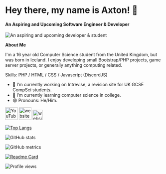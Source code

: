 # Hey there, my name is Axton! 👋
#### An Aspiring and Upcoming Software Engineer & Developer
![An aspiring and upcoming developer & student](https://cdn.discordapp.com/attachments/765690365256007692/930518338784870400/unknown.png)

**About Me**

I'm a 16 year old Computer Science student from the United Kingdom, but was born in Iceland. I enjoy developing small Bootstrap/PHP projects, game server projects, or generally anything computing related.

Skills: PHP / HTML / CSS /  Javascript (DiscordJS)

- 🔭 I’m currently working on Intrevise, a revision site for UK GCSE CompSci students. 
- 🌱 I’m currently learning computer science in college. 
- 😄 Pronouns: He/Him. 


[<img src='https://pnggrid.com/wp-content/uploads/2021/07/White-YouTube-Logo-Transparent.png' alt='YouTube' height='40'>](https://www.youtube.com/channel/UCQ33WJtEvMq4g6M3g8foeQQ)  [<img src='https://icon-library.com/images/globe-icon-white/globe-icon-white-8.jpg' alt='website' height='40'>](https://axtonprice.com)  [<img src='https://discord.com/assets/145dc557845548a36a82337912ca3ac5.svg' alt='website' height='32'>](https://discord.gg/dP3MuBATGc)  

[![Top Langs](https://github-readme-stats.vercel.app/api/top-langs/?username=axtonprice)](https://github.com/anuraghazra/github-readme-stats)

![GitHub stats](https://github-readme-stats.vercel.app/api?username=axtonprice&show_icons=true&count_private=true)  

![GitHub metrics](https://metrics.lecoq.io/axtonprice)  

[![Readme Card](https://github-readme-stats.vercel.app/api/pin/?username=axtonprice&repo=intrevise)](https://github.com/axtonprice/intrevise)

![Profile views](https://gpvc.arturio.dev/axtonprice)
